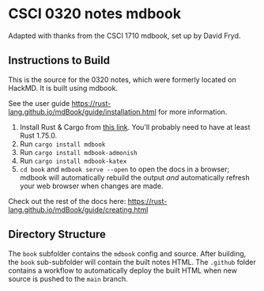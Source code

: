 # CSCI 0320 notes mdbook

Adapted with thanks from the CSCI 1710 mdbook, set up by David Fryd.

## Instructions to Build

This is the source for the 0320 notes, which were formerly located on HackMD. It is built using mdbook.

See the user guide https://rust-lang.github.io/mdBook/guide/installation.html for more information.

1. Install Rust & Cargo from [this link](https://rust-lang.github.io/mdBook/guide/installation.html#:~:text=Rust%20installation%20page). You'll probably need to have at least Rust 1.75.0.
2. Run `cargo install mdbook`
3. Run `cargo install mdbook-admonish` 
4. Run `cargo install mdbook-katex`
5. `cd book` and `mdbook serve --open` to open the docs in a browser; mdbook will automatically rebuild the output _and_ automatically refresh your web browser when changes are made.

Check out the rest of the docs here: https://rust-lang.github.io/mdBook/guide/creating.html

## Directory Structure

The `book` subfolder contains the `mdbook` config and source. After building, the `book` sub-subfolder will contain the built notes HTML. The `.github` folder contains a workflow to automatically deploy the built HTML when new source is pushed to the `main` branch.